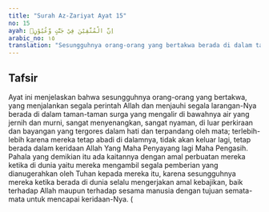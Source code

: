 ```yaml
---
title: "Surah Az-Zariyat Ayat 15"
no: 15
ayah: اِنَّ الْمُتَّقِيْنَ فِيْ جَنّٰتٍ وَّعُيُوْنٍۙ
arabic_no: ١٥
translation: "Sesungguhnya orang-orang yang bertakwa berada di dalam taman-taman (surga) dan mata air,"
---
```


## Tafsir

Ayat ini menjelaskan bahwa sesungguhnya orang-orang yang bertakwa, yang menjalankan segala perintah Allah dan menjauhi segala larangan-Nya berada di dalam taman-taman surga yang mengalir di bawahnya air yang jernih dan murni, sangat menyenangkan, sangat nyaman, di luar perkiraan dan bayangan yang tergores dalam hati dan terpandang oleh mata; terlebih-lebih karena mereka tetap abadi di dalamnya, tidak akan keluar lagi, tetap berada dalam keridaan Allah Yang Maha Penyayang lagi Maha Pengasih. Pahala yang demikian itu ada kaitannya dengan amal perbuatan mereka ketika di dunia yaitu mereka mengambil segala pemberian yang dianugerahkan oleh Tuhan kepada mereka itu, karena sesungguhnya mereka ketika berada di dunia selalu mengerjakan amal kebajikan, baik terhadap Allah maupun terhadap sesama manusia dengan tujuan semata-mata untuk mencapai keridaan-Nya. (